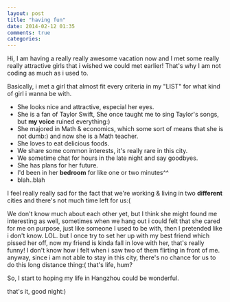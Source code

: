 ```yaml
---
layout: post
title: "having fun"
date: 2014-02-12 01:35
comments: true
categories: 
---
```


Hi, I am having a really really awesome vacation now and I met some really really attractive girls that i wished we could met earlier! That's why I am not coding as much as i used to.

Basically, i met a girl that almost fit every criteria in my "LIST" for what kind of girl i wanna be with.

* She looks nice and attractive, especial her eyes.
* She is a fan of Taylor Swift, She once taught me to sing Taylor's songs, but __my voice__ ruined everything:)
* She majored in Math & economics, which some sort of means that she is not dumb:) and now she is a Math teacher.
* She loves to eat delicious foods.
* We share some common interests, it's really rare in this city.
* We sometime chat for hours in the late night and say goodbyes.
* She has plans for her future.
* I'd been in her __bedroom__ for like one or two minutes^^
* blah..blah

I feel really really sad for the fact that we're working & living in two __different__ cities and there's not much time left for us:(

We don't know much about each other yet, but I think she might found me interesting as well, sometimes when we hang out i could felt that she cared for me on purpose, just like someone I used to be with, then I pretended like i don't know. LOL. but I once try to set her up with my best friend which pissed her off, now my friend is kinda fall in love with her, that's really funny! I don't know how i felt when i saw two of them flirting in front of me. anyway, since i am not able to stay in this city, there's no chance for us to do this long distance thing:( that's life, hum?

So, I start to hoping my life in Hangzhou could be wonderful.

that's it, good night:)